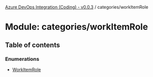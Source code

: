 [Azure DevOps Integration (Coding) - v0.0.3](../README.md) / categories/workItemRole

# Module: categories/workItemRole

## Table of contents

### Enumerations

- [WorkItemRole](../enums/categories_workItemRole.WorkItemRole.md)
